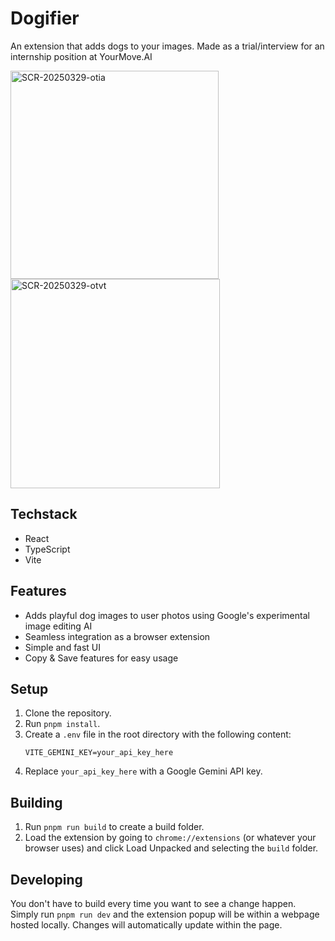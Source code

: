 # Dogifier

An extension that adds dogs to your images. Made as a trial/interview for an internship position at YourMove.AI

<img width="333" alt="SCR-20250329-otia" src="https://github.com/user-attachments/assets/777d6a9f-4fea-45f2-9b96-dbf1dfb719aa" />
<img width="335" alt="SCR-20250329-otvt" src="https://github.com/user-attachments/assets/1c66149a-a88a-4afc-b00f-f959572c459d" />

## Techstack

- React
- TypeScript
- Vite

## Features

- Adds playful dog images to user photos using Google's experimental image editing AI
- Seamless integration as a browser extension
- Simple and fast UI
- Copy & Save features for easy usage

## Setup

1. Clone the repository.
2. Run `pnpm install`.
3. Create a `.env` file in the root directory with the following content:
   ```env
   VITE_GEMINI_KEY=your_api_key_here
   ```
4. Replace `your_api_key_here` with a Google Gemini API key.

## Building

1. Run `pnpm run build` to create a build folder.
2. Load the extension by going to `chrome://extensions` (or whatever your browser uses) and click Load Unpacked and selecting the `build` folder.

## Developing

You don't have to build every time you want to see a change happen. Simply run `pnpm run dev` and the extension popup will be within a webpage hosted locally. Changes will automatically update within the page.
